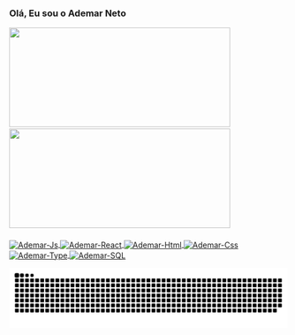### Olá, Eu sou o Ademar Neto

<div align="start">
  <a href="https://github.com/ademaneto01">
  <img height="180em" width="400em" src="https://github-readme-stats.vercel.app/api?username=ademaneto01&show_icons=true&theme=gotham&include_all_commits=true&count_private=true"/>
  <img height="180em" width="400em" src="https://github-readme-stats.vercel.app/api/top-langs/?username=ademaneto01&layout=compact&langs_count=7&theme=gotham"/>
</div>    

<div style='display: inline_block'><br>
  <img align='center' alt='Ademar-Js' height='30' width='40' src="https://cdn.jsdelivr.net/gh/devicons/devicon/icons/javascript/javascript-original.svg">
  <img align='center' alt='Ademar-React' height='30' width='40' src= "https://cdn.jsdelivr.net/gh/devicons/devicon/icons/react/react-original.svg">
  <img align='center' alt='Ademar-Html' height='30' width='40' src= "https://cdn.jsdelivr.net/gh/devicons/devicon/icons/html5/html5-original.svg">
  <img align='center' alt='Ademar-Css' height='30' width='40' src= "https://cdn.jsdelivr.net/gh/devicons/devicon/icons/css3/css3-original.svg">
   <img align='center' alt='Ademar-Type' height='30' width='40' src= "https://cdn.jsdelivr.net/gh/devicons/devicon/icons/typescript/typescript-original.svg" >
    <img align='center' alt='Ademar-SQL' height='30' width='40' src= "https://cdn.jsdelivr.net/gh/devicons/devicon/icons/postgresql/postgresql-original.svg"  >
 
  </div>
  
   ![Snake animation](https://github.com/ellen2121/ellen2121/blob/output/github-contribution-grid-snake.svg)
